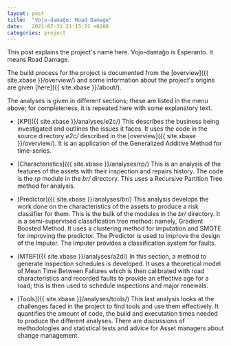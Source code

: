 ```yaml
---
layout: post
title:  "Vojo-damaĝo: Road Damage" 
date:   2021-07-31 21:13:21 +0200
categories: project
---
```

This post explains the project's name here. Vojo-damaĝo is Esperanto. It means Road Damage.

The build process for the project is documented from the [overview]({{
site.xbase }}/overview/) and some information about the project's origins are
given [here]({{ site.xbase }}/about/).

The analyses is given in different sections; these are listed in the menu above;
for completeness, it is repeated here with some explanatory text.

 - [KPI]({{ site.xbase }}/analyses/e2c/) This describes the business being
   investigated and outlines the issues it faces. It uses the code in the source
   directory *e2c/* described in the [overview]({{ site.xbase }}/overview/). It
   is an application of the Generalized Additive Method for time-series.
   
 - [Characteristics]({{ site.xbase }}/analyses/rp/) This is an analysis of the
   features of the assets with their inspection and repairs history. The code is
   the *rp* module in the *br/* directory. This uses a Recursive Partition Tree
   method for analysis.
   
 - [Predictor]({{ site.xbase }}/analyses/br/) This analysis develops the work
   done on the characteristics of the assets to produce a risk classifier for
   them. This is the bulk of the modules in the *br/* directory. It is a
   semi-supervised classification tree method: namely, Gradient Boosted Method.
   It uses a clustering method for imputation and SMOTE for improving the
   predictor. The Predictor is used to improve the design of the Imputer. 
   The Imputer provides a classification system for faults.
   
 - [MTBF]({{ site.xbase }}/analyses/a2d/) In this section, a method to generate
   inspection schedules is developed. It uses a theoretical model of Mean Time
   Between Failures which is then calibrated with road characteristics and 
   recorded faults to provide an effective age for a road; this is then used to 
   schedule inspections and major renewals.

 - [Tools]({{ site.xbase }}/analyses/tools/) This last analysis looks at the
   challenges faced in the project to find tools and use them effectively. It
   quantifies the amount of code, the build and executation times needed to
   produce the different analyses. There are discussions of methodologies and
   statistical tests and advice for Asset managers about change management.
